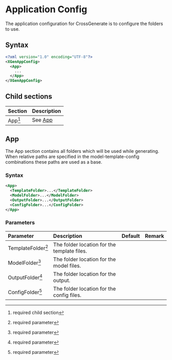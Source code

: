 # Application Config

The application configuration for CrossGenerate is to configure the folders to use.

## Syntax

``` xml
<?xml version="1.0" encoding="UTF-8"?>
<XGenAppConfig>
  <App>
    ...
  </App>
</XGenAppConfig>
```

## Child sections
| Section                             | Description |
|:---                                 |:--- |
| App[^1]                             | See [App](#app) |


## App
The App section contains all folders which will be used while generating. When relative paths are specified in the model-template-config combinations these paths are used as a base.

### Syntax
``` xml
<App>
  <TemplateFolder>...</TemplateFolder>
  <ModelFolder>...</ModelFolder>
  <OutputFolder>...</OutputFolder>
  <ConfigFolder>...</ConfigFolder>
</App>
```

### Parameters
| Parameter                           | Description | Default | Remark |
|:---                                 |:--- |:--- |:--- |
| TemplateFolder[^2]                  | The folder location for the template files. | | |
| ModelFolder[^2]                     | The folder location for the model files. | | |
| OutputFolder[^2]                    | The folder location for the output. | | |
| ConfigFolder[^2]                    | The folder location for the config files. | | |


[comment]: Footnotes
[^1]: required child section
[^2]: required parameter